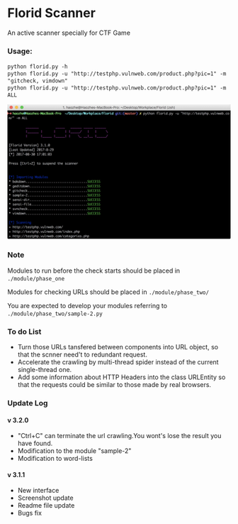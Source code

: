 # Florid Scanner
An active scanner specially for CTF Game

### Usage:

```
python florid.py -h
python florid.py -u "http://testphp.vulnweb.com/product.php?pic=1" -m "gitcheck, vimdown"
python florid.py -u "http://testphp.vulnweb.com/product.php?pic=1" -m ALL
```

![](./DOCUMENT/show.png)

### Note

Modules to run before the check starts should be placed in `./module/phase_one`

Modules for checking URLs should be placed in `./module/phase_two/`

You are expected to develop your modules referring to `./module/phase_two/sample-2.py`

### To do List

* Turn those URLs tansfered between components into URL object, so that the scnner need't to redundant request.  
* Accelerate the crawling by multi-thread spider instead of the current single-thread one.
* Add some information about HTTP Headers into the class URLEntity so that the requests could be similar to those made by real browsers.

### Update Log

#### v 3.2.0

* "Ctrl+C" can terminate the url crawling.You wont's lose the result you have found.
* Modification to the module "sample-2"
* Modification to word-lists

#### v 3.1.1

* New interface
* Screenshot update
* Readme file update
* Bugs fix
